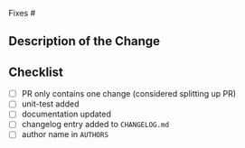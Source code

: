 Fixes #

## Description of the Change

## Checklist

- [ ] PR only contains one change (considered splitting up PR)
- [ ] unit-test added
- [ ] documentation updated
- [ ] changelog entry added to `CHANGELOG.md`
- [ ] author name in `AUTHORS`

